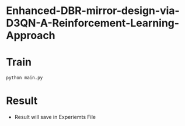 # Enhanced-DBR-mirror-design-via-D3QN-A-Reinforcement-Learning-Approach

# Train

  ```
  python main.py
  ```
  
# Result
- Result will save in Experiemts File
